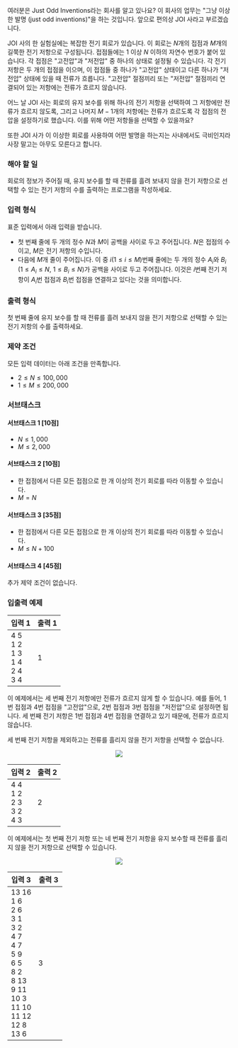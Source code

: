 여러분은 Just Odd Inventions라는 회사를 알고 있나요? 이 회사의 업무는 "그냥 이상한 발명 (just odd inventions)"을 하는 것입니다. 앞으로 편의상 JOI 사라고 부르겠습니다.

JOI 사의 한 실험실에는 복잡한 전기 회로가 있습니다. 이 회로는 $N$개의 접점과 $M$개의 길쭉한 전기 저항으로 구성됩니다. 접점들에는 $1$ 이상 $N$ 이하의 자연수 번호가 붙어 있습니다. 각 접점은 "고전압"과 "저전압" 중 하나의 상태로 설정될 수 있습니다. 각 전기 저항은 두 개의 접점을 이으며, 이 접점들 중 하나가 "고전압" 상태이고 다른 하나가 "저전압" 상태에 있을 때 전류가 흐릅니다. "고전압" 절점끼리 또는 "저전압" 절점끼리 연결되어 있는 저항에는 전류가 흐르지 않습니다.

어느 날 JOI 사는 회로의 유지 보수를 위해 하나의 전기 저항을 선택하여 그 저항에만 전류가 흐르지 않도록, 그리고 나머지 $M-1$개의 저항에는 전류가 흐르도록 각 접점의 전압을 설정하기로 했습니다. 이를 위해 어떤 저항들을 선택할 수 있을까요?

또한 JOI 사가 이 이상한 회로를 사용하여 어떤 발명을 하는지는 사내에서도 극비인지라 사장 말고는 아무도 모른다고 합니다.

### 해야 할 일

회로의 정보가 주어질 때, 유지 보수를 할 때 전류를 흘려 보내지 않을 전기 저항으로 선택할 수 있는 전기 저항의 수를 출력하는 프로그램을 작성하세요.

### 입력 형식

표준 입력에서 아래 입력을 받습니다.

* 첫 번째 줄에 두 개의 정수 $N$과 $M$이 공백을 사이로 두고 주어집니다. $N$은 접점의 수이고, $M$은 전기 저항의 수입니다.
* 다음에 $M$개 줄이 주어집니다. 이 중 $i$($1 \le i \le M$)번째 줄에는 두 개의 정수 $A_{i}$와 $B_{i}$ ($1 \le A_{i} \le N$, $1 \le B_{i} \le N$)가 공백을 사이로 두고 주어집니다. 이것은 $i$번째 전기 저항이 $A_{i}$번 접점과 $B_{i}$번 접점을 연결하고 있다는 것을 의미합니다.

### 출력 형식

첫 번째 줄에 유지 보수를 할 때 전류를 흘려 보내지 않을 전기 저항으로 선택할 수 있는 전기 저항의 수를 출력하세요.

### 제약 조건

모든 입력 데이터는 아래 조건을 만족합니다.

* $2 \le N \le 100,000$
* $1 \le M \le 200,000$

### 서브태스크 

#### 서브태스크 1 [10점]

* $N \le 1,000$
* $M \le 2,000$

#### 서브태스크 2 [10점]

* 한 접점에서 다른 모든 접점으로 한 개 이상의 전기 회로를 따라 이동할 수 있습니다.
* $M = N$

#### 서브태스크 3 [35점]

* 한 접점에서 다른 모든 접점으로 한 개 이상의 전기 회로를 따라 이동할 수 있습니다.
* $M \le N + 100$

#### 서브태스크 4 [45점]

추가 제약 조건이 없습니다.

### 입출력 예제

<table class='table table-bordered table-condensed'>
 <thead>
  <tr>
   <th>입력 1</th>
   <th>출력 1</th>
  </tr>
 </thead>
 <tbody>
  <tr>
   <td style="width: 50%;" class="code-font">4 5<br>
1 2<br>
1 3<br>
1 4<br>
2 4<br>
3 4</td>
   <td class="code-font">1</td>
  </tr>
 </tbody>
</table>

이 예제에서는 세 번째 전기 저항에만 전류가 흐르지 않게 할 수 있습니다. 예를 들어, 1번 접점과 4번 접점을 "고전압"으로, 2번 접점과 3번 접점을 "저전압"으로 설정하면 됩니다. 세 번째 전기 저항은 1번 접점과 4번 접점을 연결하고 있기 때문에, 전류가 흐르지 않습니다.

세 번째 전기 저항을 제외하고는 전류를 흘리지 않을 전기 저항을 선택할 수 없습니다.

<div style="text-align: center;">
 <img src="https://s3.ap-northeast-2.amazonaws.com/oj.uz/old/JOI14_voltage/ex1.png"/>
</div>

<table class='table table-bordered table-condensed'>
 <thead>
  <tr>
   <th>입력 2</th>
   <th>출력 2</th>
  </tr>
 </thead>
 <tbody>
  <tr>
   <td style="width: 50%;" class="code-font">4 4<br>
1 2<br>
2 3<br>
3 2<br>
4 3</td>
   <td class="code-font">2</td>
  </tr>
 </tbody>
</table>

이 예제에서는 첫 번째 전기 저항 또는 네 번째 전기 저항을 유지 보수할 때 전류를 흘리지 않을 전기 저항으로 선택할 수 있습니다.

<div style="text-align: center;">
 <img src="https://s3.ap-northeast-2.amazonaws.com/oj.uz/old/JOI14_voltage/ex2.png"/>
</div>

<table class='table table-bordered table-condensed'>
 <thead>
  <tr>
   <th>입력 3</th>
   <th>출력 3</th>
  </tr>
 </thead>
 <tbody>
  <tr>
   <td style="width: 50%;" class="code-font">13 16<br>
1 6<br>
2 6<br>
3 1<br>
3 2<br>
4 7<br>
4 7<br>
5 9<br>
6 5<br>
8 2<br>
8 13<br>
9 11<br>
10 3<br>
11 10<br>
11 12<br>
12 8<br>
13 6</td>
   <td class="code-font">3</td>
  </tr>
 </tbody>
</table>